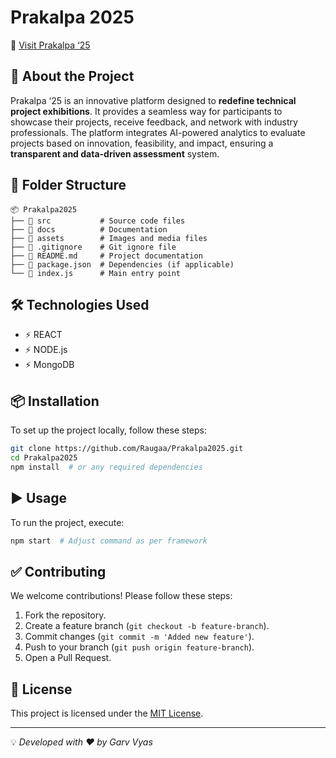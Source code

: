 # Prakalpa 2025

🔗 [Visit Prakalpa ‘25](https://prakalpa2025.vercel.app/)

## 📌 About the Project
Prakalpa ‘25 is an innovative platform designed to **redefine technical project exhibitions**. It provides a seamless way for participants to showcase their projects, receive feedback, and network with industry professionals. The platform integrates AI-powered analytics to evaluate projects based on innovation, feasibility, and impact, ensuring a **transparent and data-driven assessment** system.

## 📂 Folder Structure
```
📦 Prakalpa2025
├── 📁 src           # Source code files
├── 📁 docs          # Documentation
├── 📁 assets        # Images and media files
├── 📄 .gitignore    # Git ignore file
├── 📄 README.md     # Project documentation
├── 📄 package.json  # Dependencies (if applicable)
└── 📄 index.js      # Main entry point
```

## 🛠️ Technologies Used
- ⚡ REACT
- ⚡ NODE.js
- ⚡ MongoDB

## 📦 Installation
To set up the project locally, follow these steps:

```bash
git clone https://github.com/Raugaa/Prakalpa2025.git
cd Prakalpa2025
npm install  # or any required dependencies
```

## ▶️ Usage
To run the project, execute:
```bash
npm start  # Adjust command as per framework
```

## ✅ Contributing
We welcome contributions! Please follow these steps:
1. Fork the repository.
2. Create a feature branch (`git checkout -b feature-branch`).
3. Commit changes (`git commit -m 'Added new feature'`).
4. Push to your branch (`git push origin feature-branch`).
5. Open a Pull Request.

## 📝 License
This project is licensed under the [MIT License](LICENSE).

---
💡 _Developed with ❤️ by Garv Vyas_
